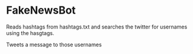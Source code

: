 # FakeNewsBot
Reads hashtags from hashtags.txt and searches the twitter for usernames using the hasgtags.

Tweets a message to those usernames
